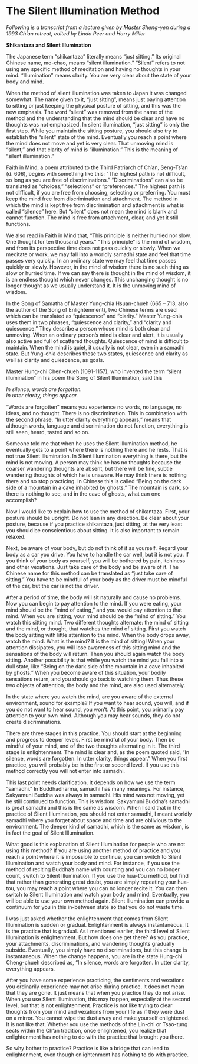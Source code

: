 
# The Silent Illumination Method

*Following is a transcript from a lecture given by Master Sheng-yen during a 1993 Ch’an retreat, edited by Linda Peer and Harry Miller*

**Shikantaza and Silent Illumination**

The Japanese term “shikantaza” literally means “just sitting.” Its original Chinese name, mo-chao, means “silent illumination.” “Silent” refers to not using any specific method of meditation and having no thoughts in your mind. “Illumination” means clarity. You are very clear about the state of your body and mind.

When the method of silent illumination was taken to Japan it was changed somewhat. The name given to it, “just sitting”, means just paying attention to sitting or just keeping the physical posture of sitting, and this was the new emphasis. The word “silent” was removed from the name of the method and the understanding that the mind should be clear and have no thoughts was not emphasized. In silent illumination, “just sitting” is only the first step. While you maintain the sitting posture, you should also try to establish the “silent” state of the mind. Eventually you reach a point where the mind does not move and yet is very clear. That unmoving mind is “silent,” and that clarity of mind is “illumination.” This is the meaning of “silent illumination.”

Faith in Mind, a poem attributed to the Third Patriarch of Ch’an, Seng-Ts’an (d. 606), begins with something like this: “The highest path is not difficult, so long as you are free of discriminations.” “Discriminations” can also be translated as “choices,” “selections” or “preferences.” The highest path is not difficult, if you are free from choosing, selecting or preferring. You must keep the mind free from discrimination and attachment. The method in which the mind is kept free from discrimination and attachment is what is called “silence” here. But “silent” does not mean the mind is blank and cannot function. The mind is free from attachment, clear, and yet it still functions.

We also read in Faith in Mind that, “This principle is neither hurried nor slow. One thought for ten thousand years.” “This principle” is the mind of wisdom, and from its perspective time does not pass quickly or slowly. When we meditate or work, we may fall into a worldly samadhi state and feel that time passes very quickly. In an ordinary state we may feel that time passes quickly or slowly. However, in the mind of wisdom there is no such thing as slow or hurried time. If we can say there is thought in the mind of wisdom, it is an endless thought which never changes. This unchanging thought is no longer thought as we usually understand it. It is the unmoving mind of wisdom.

In the Song of Samatha of Master Yung-chia Hsuan-chueh (665 – 713, also the author of the Song of Enlightenment), two Chinese terms are used which can be translated as “quiescence” and “clarity.” Master Yung-chia uses them in two phrases, “quiescence and clarity,” and “clarity and quiescence.” They describe a person whose mind is both clear and unmoving. When an ordinary person’s mind is clear and alert, it is usually also active and full of scattered thoughts. Quiescence of mind is difficult to maintain. When the mind is quiet, it usually is not clear, even in a samadhi state. But Yung-chia describes these two states, quiescence and clarity as well as clarity and quiescence, as goals.

Master Hung-chi Chen-chueh (1091-1157), who invented the term “silent illumination” in his poem the Song of Silent Illumination, said this


*In silence, words are forgotten.*<br>
*In utter clarity, things appear.*

“Words are forgotten” means you experience no words, no language, no ideas, and no thought. There is no discrimination. This in combination with the second phrase, “In utter clarity everything appears,” means that although words, language and discrimination do not function, everything is still seen, heard, tasted and so on.

Someone told me that when he uses the Silent Illumination method, he eventually gets to a point where there is nothing there and he rests. That is not true Silent Illumination. In Silent Illumination everything is there, but the mind is not moving. A person may think he has no thoughts because the coarser wandering thoughts are absent, but there will be fine, subtle wandering thoughts of which he is unaware. He may think there is nothing there and so stop practicing. In Chinese this is called “Being on the dark side of a mountain in a cave inhabited by ghosts.” The mountain is dark, so there is nothing to see, and in the cave of ghosts, what can one accomplish?

Now I would like to explain how to use the method of shikantaza. First, your posture should be upright. Do not lean in any direction. Be clear about your posture, because if you practice shikantaza, just sitting, at the very least you should be conscientious about sitting. It is also important to remain relaxed.

Next, be aware of your body, but do not think of it as yourself. Regard your body as a car you drive. You have to handle the car well, but it is not you. If you think of your body as yourself, you will be bothered by pain, itchiness and other vexations. Just take care of the body and be aware of it. The Chinese name for this method can be translated as “just take care of sitting.” You have to be mindful of your body as the driver must be mindful of the car, but the car is not the driver.

After a period of time, the body will sit naturally and cause no problems. Now you can begin to pay attention to the mind. If you were eating, your mind should be the “mind of eating,” and you would pay attention to that mind. When you are sitting, your mind should be the “mind of sitting.” You watch this sitting mind. Two different thoughts alternate: the mind of sitting and the mind, or thought, that watches the mind of sitting. First you watch the body sitting with little attention to the mind. When the body drops away, watch the mind. What is the mind? It is the mind of sitting! When your attention dissipates, you will lose awareness of this sitting mind and the sensations of the body will return. Then you should again watch the body sitting. Another possibility is that while you watch the mind you fall into a dull state, like “Being on the dark side of the mountain in a cave inhabited by ghosts.” When you become aware of this situation, your bodily sensations return, and you should go back to watching them. Thus these two objects of attention, the body and the mind, are also used alternately.

In the state where you watch the mind, are you aware of the external environment, sound for example? If you want to hear sound, you will, and if you do not want to hear sound, you won’t. At this point, you primarily pay attention to your own mind. Although you may hear sounds, they do not create discriminations.

There are three stages in this practice. You should start at the beginning and progress to deeper levels. First be mindful of your body. Then be mindful of your mind, and of the two thoughts alternating in it. The third stage is enlightenment. The mind is clear and, as the poem quoted said, “In silence, words are forgotten. In utter clarity, things appear.” When you first practice, you will probably be in the first or second level. If you use this method correctly you will not enter into samadhi.

This last point needs clarification. It depends on how we use the term “samadhi.” In Buddhadharma, samadhi has many meanings. For instance, Sakyamuni Buddha was always in samadhi. His mind was not moving, yet he still continued to function. This is wisdom. Sakyamuni Buddha’s samadhi is great samadhi and this is the same as wisdom. When I said that in the practice of Silent Illumination, you should not enter samadhi, I meant worldly samadhi where you forget about space and time and are oblivious to the environment. The deeper kind of samadhi, which is the same as wisdom, is in fact the goal of Silent Illumination.

What good is this explanation of Silent Illumination for people who are not using this method? If you are using another method of practice and you reach a point where it is impossible to continue, you can switch to Silent Illumination and watch your body and mind. For instance, if you use the method of reciting Buddha’s name with counting and you can no longer count, switch to Silent Illumination. If you use the hua-t’ou method, but find that rather than generating great doubt, you are simply repeating your hua-tou, you may reach a point where you can no longer recite it. You can then switch to Silent Illumination and watch your body and mind. Eventually, you will be able to use your own method again. Silent Illumination can provide a continuum for you in this in-between state so that you do not waste time.

I was just asked whether the enlightenment that comes from Silent Illumination is sudden or gradual. Enlightenment is always instantaneous. It is the practice that is gradual. As I mentioned earlier, the third level of Silent Illumination is enlightenment. But how does one get there? As you practice, your attachments, discriminations, and wandering thoughts gradually subside. Eventually, you simply have no discriminations, but this change is instantaneous. When the change happens, you are in the state Hung-chi Cheng-chueh described as, “In silence, words are forgotten. In utter clarity, everything appears.

After you have some experience practicing, the sentiments and vexations you ordinarily experience may not arise during practice. It does not mean that they are gone. It just means that when you practice they do not arise. When you use Silent Illumination, this may happen, especially at the second level, but that is not enlightenment. Practice is not like trying to clear thoughts from your mind and vexations from your life as if they were dust on a mirror. You cannot wipe the dust away and make yourself enlightened. It is not like that. Whether you use the methods of the Lin-chi or Tsao-tung sects within the Ch’an tradition, once enlightened, you realize that enlightenment has nothing to do with the practice that brought you there.

So why bother to practice? Practice is like a bridge that can lead to enlightenment, even though enlightenment has nothing to do with practice.